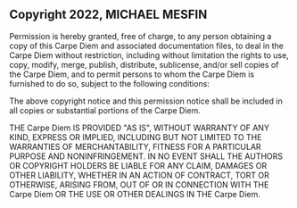 ## Copyright 2022, MICHAEL MESFIN

Permission is hereby granted, free of charge, to any person obtaining a copy of this Carpe Diem and associated documentation files, to deal in the Carpe Diem without restriction, including without limitation the rights to use, copy, modify, merge, publish, distribute, sublicense, and/or sell copies of the Carpe Diem, and to permit persons to whom the Carpe Diem is furnished to do so, subject to the following conditions:

The above copyright notice and this permission notice shall be included in all copies or substantial portions of the Carpe Diem.

THE Carpe Diem IS PROVIDED "AS IS", WITHOUT WARRANTY OF ANY KIND, EXPRESS OR IMPLIED, INCLUDING BUT NOT LIMITED TO THE WARRANTIES OF MERCHANTABILITY, FITNESS FOR A PARTICULAR PURPOSE AND NONINFRINGEMENT. IN NO EVENT SHALL THE AUTHORS OR COPYRIGHT HOLDERS BE LIABLE FOR ANY CLAIM, DAMAGES OR OTHER LIABILITY, WHETHER IN AN ACTION OF CONTRACT, TORT OR OTHERWISE, ARISING FROM, OUT OF OR IN CONNECTION WITH THE Carpe Diem OR THE USE OR OTHER DEALINGS IN THE Carpe Diem.
